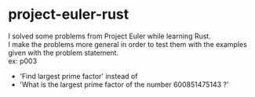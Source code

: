 # project-euler-rust

I solved some problems from Project Euler while learning Rust.  
I make the problems more general in order to test them with the examples given with the problem statement.  
ex: p003

- 'Find largest prime factor' instead of
- 'What is the largest prime factor of the number 600851475143 ?'
